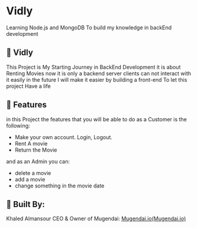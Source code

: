 # Vidly
Learning Node.js and MongoDB To build my knowledge in backEnd development

## 🚩 Vidly

This Project is My Starting Journey in BackEnd Development it is about Renting Movies now it is only a backend server clients can not interact with it easily in the future I will make it easier by building
a front-end To let this project Have a life


## 🎨 Features

in this Project the features that you will be able to do as a Customer is the following: 
- Make your own account. Login, Logout.
- Rent A movie
- Return the Movie

and as an Admin you can: 
- delete a movie
- add a movie
- change something in the movie date


## 📜 Built By:

Khaled Almansour CEO & Owner of Mugendai: [Mugendai.io(Mugendai.io)](https://mugendai.io/)
